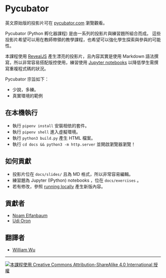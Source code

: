 # Pycubator

英文原始版的投影片可在 [pycubator.com][pyc] 瀏覽觀看。

Pycubator (Python 孵化器課程) 是由一系列的投影片與練習題所組合而成。
這些投影片希望可以用在教師帶領的教學課程，也希望可以強化學生探索與參與的可能性。

本課程使用 [RevealJS][rjs] 產生漂亮的投影片，且內容其實是使用 Markdown 語法撰寫，所以非常容易搭配版控使用，練習使用 [Jupyter notebooks][jn] 以降低學生需撰寫重複程式碼的狀況。

Pycubator 宗旨如下：

-   少說，多練。
-   真實環境的範例

## 在本機執行
-   執行 `pipenv install` 安裝相依的套件。
-   執行 `pipenv shell` 進入虛擬環境。
-   執行 `python3 build.py` 產生 HTML 檔案。
-   執行 `cd docs && python3 -m http.server` 並開啟瀏覽器瀏覽！

## 如何貢獻
-   投影片位在 `docs/slides/` 且為 MD 格式，所以非常容易編輯。
-   練習題為 Jupyter (IPython) notebooks ，位在 `docs/exercises` 。
-   若有修改，參照 [running locally](#running-locally) 產生新版內容。

## 貢獻者
* [Noam Elfanbaum](https://twitter.com/noamelf)
* [Udi Oron](https://twitter.com/nonZero)

## 翻譯者
* [William Wu](https://github.com/williamwu0220)

---

[![本課程使用 Creative Commons Attribution-ShareAlike 4.0 International 授權][cc-img]][cc-site]


[cc-img]: https://i.creativecommons.org/l/by-sa/4.0/88x31.png
[cc-site]: http://creativecommons.org/licenses/by-sa/4.0/

[gitter-img]: https://badges.gitter.im/Join%20Chat.svg
[gitter-site]: https://gitter.im/noamelf/pycubator?utm_source=badge&utm_medium=badge&utm_campaign=pr-badge&utm_content=badge

[rjs]: https://github.com/hakimel/reveal.js/
[jn]: http://jupyter.org/
[pyc]: http://pycubator.com

